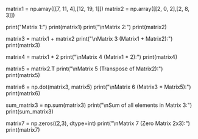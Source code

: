 matrix1 = np.array([[7, 11, 4],[12, 19, 1]])
matrix2 = np.array([[2, 0, 2],[2, 8, 3]])

print("Matrix 1:")
print(matrix1)
print("\nMatrix 2:")
print(matrix2)

matrix3 = matrix1 + matrix2
print("\nMatrix 3 (Matrix1 + Matrix2):")
print(matrix3)

matrix4 = matrix1 * 2
print("\nMatrix 4 (Matrix1 * 2):")
print(matrix4)

matrix5 = matrix2.T
print("\nMatrix 5 (Transpose of Matrix2):")
print(matrix5)

matrix6 = np.dot(matrix3, matrix5)
print("\nMatrix 6 (Matrix3 * Matrix5):")
print(matrix6)

sum_matrix3 = np.sum(matrix3)
print("\nSum of all elements in Matrix 3:")
print(sum_matrix3)

matrix7 = np.zeros((2,3), dtype=int)
print("\nMatrix 7 (Zero Matrix 2x3):")
print(matrix7)
